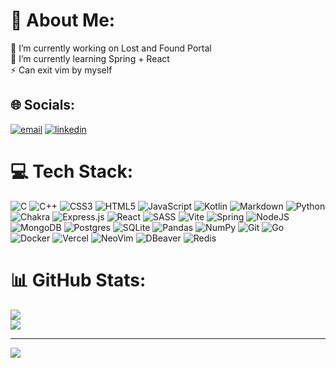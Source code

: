 # 💫 About Me:
🔭 I’m currently working on Lost and Found Portal<br>🌱 I’m currently learning Spring + React<br>⚡ Can exit vim by myself


## 🌐 Socials:
[![email](https://img.shields.io/badge/Email-D14836?logo=gmail&logoColor=white)](mailto:naeemabdulrehman77@gmail.com)
[![linkedin](https://img.shields.io/badge/LinkedIn-0077B5?logo=linkedin&logoColor=white)](https://www.linkedin.com/in/abd-ur-rehman-naeem-a69979254/)

# 💻 Tech Stack:
![C](https://img.shields.io/badge/c-%2300599C.svg?style=for-the-badge&logo=c&logoColor=white) ![C++](https://img.shields.io/badge/c++-%2300599C.svg?style=for-the-badge&logo=c%2B%2B&logoColor=white) ![CSS3](https://img.shields.io/badge/css3-%231572B6.svg?style=for-the-badge&logo=css3&logoColor=white) ![HTML5](https://img.shields.io/badge/html5-%23E34F26.svg?style=for-the-badge&logo=html5&logoColor=white) ![JavaScript](https://img.shields.io/badge/javascript-%23323330.svg?style=for-the-badge&logo=javascript&logoColor=%23F7DF1E) ![Kotlin](https://img.shields.io/badge/kotlin-%237F52FF.svg?style=for-the-badge&logo=kotlin&logoColor=white) ![Markdown](https://img.shields.io/badge/markdown-%23000000.svg?style=for-the-badge&logo=markdown&logoColor=white) ![Python](https://img.shields.io/badge/python-3670A0?style=for-the-badge&logo=python&logoColor=ffdd54) ![Chakra](https://img.shields.io/badge/chakra-%234ED1C5.svg?style=for-the-badge&logo=chakraui&logoColor=white) ![Express.js](https://img.shields.io/badge/express.js-%23404d59.svg?style=for-the-badge&logo=express&logoColor=%2361DAFB) ![React](https://img.shields.io/badge/react-%2320232a.svg?style=for-the-badge&logo=react&logoColor=%2361DAFB) ![SASS](https://img.shields.io/badge/SASS-hotpink.svg?style=for-the-badge&logo=SASS&logoColor=white) ![Vite](https://img.shields.io/badge/vite-%23646CFF.svg?style=for-the-badge&logo=vite&logoColor=white) ![Spring](https://img.shields.io/badge/spring-%236DB33F.svg?style=for-the-badge&logo=spring&logoColor=white) ![NodeJS](https://img.shields.io/badge/node.js-6DA55F?style=for-the-badge&logo=node.js&logoColor=white) ![MongoDB](https://img.shields.io/badge/MongoDB-%234ea94b.svg?style=for-the-badge&logo=mongodb&logoColor=white) ![Postgres](https://img.shields.io/badge/postgres-%23316192.svg?style=for-the-badge&logo=postgresql&logoColor=white) ![SQLite](https://img.shields.io/badge/sqlite-%2307405e.svg?style=for-the-badge&logo=sqlite&logoColor=white) ![Pandas](https://img.shields.io/badge/pandas-%23150458.svg?style=for-the-badge&logo=pandas&logoColor=white) ![NumPy](https://img.shields.io/badge/numpy-%23013243.svg?style=for-the-badge&logo=numpy&logoColor=white) ![Git](https://img.shields.io/badge/git-%23F05033.svg?style=for-the-badge&logo=git&logoColor=white) ![Go](https://img.shields.io/badge/Go-00ADD8?style=for-the-badge&logo=go&logoColor=white) ![Docker](https://img.shields.io/badge/Docker-2CA5E0?style=for-the-badge&logo=docker&logoColor=white) ![Vercel](https://img.shields.io/badge/Vercel-000000?style=for-the-badge&logo=vercel&logoColor=white) ![NeoVim](https://img.shields.io/badge/NeoVim-%2357A143.svg?&style=for-the-badge&logo=neovim&logoColor=white) ![DBeaver](https://img.shields.io/badge/dbeaver-382923?style=for-the-badge&logo=dbeaver&logoColor=white) ![Redis](https://img.shields.io/badge/redis-%23DD0031.svg?&style=for-the-badge&logo=redis&logoColor=white)
# 📊 GitHub Stats:
![](https://nirzak-streak-stats.vercel.app/?user=A-Noob-in-Coding&theme=dark&hide_border=false)<br/>
![](https://github-readme-stats.vercel.app/api/top-langs/?username=A-Noob-in-Coding&theme=dark&hide_border=false&include_all_commits=true&count_private=true&layout=compact)

---
[![](https://visitcount.itsvg.in/api?id=A-Noob-in-Coding&icon=0&color=0)](https://visitcount.itsvg.in)
